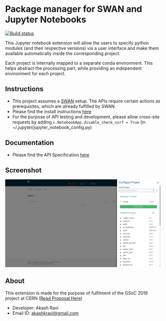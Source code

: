 # Package manager for SWAN and Jupyter Notebooks 

[![Build status](https://ci.appveyor.com/api/projects/status/wo9msinix7vtotn3/branch/dev?svg=true)](https://ci.appveyor.com/project/techtocore/jupyter-package-manager/branch/dev)


This Jupyter notebook extension will allow the users to specify python modules (and their respective versions) via a user interface and make them available automatically inside the corresponding project.

Each project is internally mapped to a separate conda environment. This helps abstract the processing part, while providing an independent environment for each project. 

## Instructions

- This project assumes a [SWAN](https://gitlab.cern.ch/swan) setup. The APIs require certain actions as prerequisites, which are already fulfilled by SWAN. 
- Please find the install instructions [here](extension/install.md)
- For the purpose of API testing and development, please allow cross-site requests by adding `c.NotebookApp.disable_check_xsrf = True` (in ~/.jupyter/jupyter_notebook_config.py)


## Documentation

- Please find the API Specification [here](docs/API_docs.md)


## Screenshot

![Alt text](/docs/ui.png?raw=true "Package Management UI")


## About

This extension is made for the purpose of fulfilment of the GSoC 2019 project at CERN ([Read Proposal Here](https://summerofcode.withgoogle.com/projects/4999527885438976))

- Developer: Akash Ravi
- Email ID: akashkravi@gmail.com
